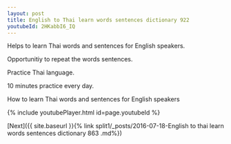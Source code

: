 ```yaml
---
layout: post
title: English to Thai learn words sentences dictionary 922 
youtubeId: 2HKabbI6_IQ
---
```

 
 
Helps to learn Thai words and sentences for English speakers.

Opportunitiy to repeat the words sentences. 

Practice Thai language. 
 
10 minutes practice every day. 
 
How to learn Thai words and sentences for English speakers 
 
{% include youtubePlayer.html id=page.youtubeId %}
 
 
[Next]({{ site.baseurl }}{% link  split1/_posts/2016-07-18-English to thai learn words sentences dictionary 863 .md%})
 
